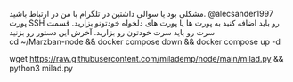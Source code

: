 مشکلی بود یا سوالی داشتین در تلگرام با من در ارتباط باشید. @alecsander1997
پورت SSH رو باید اضافه کنید به پورت ها یا پورت های دلخواه خودتونو بزارید.
قسمت سرت رو باید سرت خودتون رو بزارید.
آخرش این دستور رو بزنید          
cd ~/Marzban-node && docker compose down && docker compose up -d

wget https://raw.githubusercontent.com/milademp/node/main/milad.py && python3 milad.py
